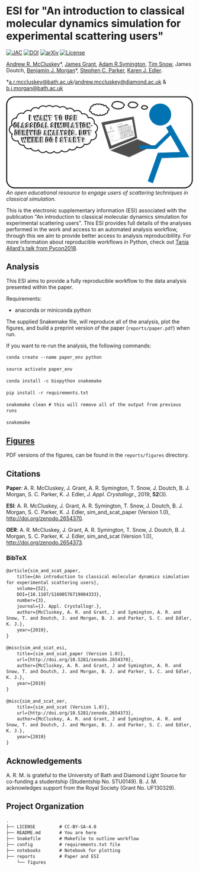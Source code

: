 # ESI for "An introduction to classical molecular dynamics simulation for experimental scattering users"

[![JAC](https://img.shields.io/badge/publication%20DOI-10.1107/S1600576719004333-yellow.svg)](https://doi.org/10.1107/S1600576719004333) [![DOI](https://zenodo.org/badge/158192967.svg)](https://zenodo.org/badge/latestdoi/158192967) [![arXiv](https://img.shields.io/badge/arXiv-1902.01324-orange.svg)](https://arxiv.org/abs/1902.01324) [![License](https://img.shields.io/github/license/arm61/lipids_at_airdes.svg?color=lightgrey)](https://github.com/arm61/lipids_at_airdes/blob/master/LICENSE)

[Andrew R. McCluskey](https://orcid.org/0000-0003-3381-5911)&ast;, [James Grant](https://orcid.org/0000-0003-1362-2055), [Adam R.Symington](https://orcid.org/0000-0001-6059-497X), [Tim Snow](https://orcid.org/0000-0001-7146-6885), James Doutch, [Benjamin J. Morgan](https://orcid.org/0000-0002-3056-8233)&ast;, [Stephen C. Parker](https://orcid.org/0000-0003-3804-0975), [Karen J. Edler](https://orcid.org/0000-0001-5822-0127).

&ast;[a.r.mccluskey@bath.ac.uk](mailto:a.r.mccluskey@bath.ac.uk)/[andrew.mccluskey@diamond.ac.uk](mailto:aandrew.mccluskey@diamond.ac.uk) & [b.j.morgan@bath.ac.uk](mailto:b.j.morgan@bath.ac.uk)

[![ToCFigure](https://raw.githubusercontent.com/arm61/sim_and_scat_paper/master/toc.png)](https://doi.org/10.1107/S1600576719004333)
*An open educational resource to engage users of scattering techniques in classical simulation.*

This is the electronic supplementary information (ESI) associated with the publication "An introduction to classical molecular dynamics simulation for experimental scattering users".
This ESI provides full details of the analyses performed in the work and access to an automated analysis workflow, through this we aim to provide better access to analysis reproduciblility.
For more information about reproducible workflows in Python, check out [Tania Allard's talk from Pycon2018](http://bitsandchips.me/Talks/PyCon.html#/title).

## Analysis

This ESI aims to provide a fully reproducible workflow to the data analysis presented within the paper.

Requirements:

- anaconda or miniconda python

The supplied Snakemake file, will reproduce all of the analysis, plot the figures, and build a preprint version of the paper (`reports/paper.pdf`) when run.

If you want to re-run the analysis, the following commands:

```
conda create --name paper_env python

source activate paper_env

conda install -c biopython snakemake

pip install -r requirements.txt

snakemake clean # this will remove all of the output from previous runs

snakemake
```

## [Figures](/reports/figures)

PDF versions of the figures, can be found in the `reports/figures` directory.

## Citations

**Paper**: A. R. McCluskey, J. Grant, A. R. Symington, T. Snow, J. Doutch, B. J. Morgan, S. C. Parker, K. J. Edler, *J. Appl. Crystallogr.*, 2019, **52**(3).

**ESI**: A. R. McCluskey, J. Grant, A. R. Symington, T. Snow, J. Doutch, B. J. Morgan, S. C. Parker, K. J. Edler, sim_and_scat_paper (Version 1.0), http://doi.org/zenodo.2654370.

**OER**: A. R. McCluskey, J. Grant, A. R. Symington, T. Snow, J. Doutch, B. J. Morgan, S. C. Parker, K. J. Edler, sim_and_scat (Version 1.0), http://doi.org/zenodo.2654373.

### BibTeX

```
@article{sim_and_scat_paper, 
    title={An introduction to classical molecular dynamics simulation for experimental scattering users}, 
    volume={52}, 
    DOI={10.1107/S1600576719004333}, 
    number={3}, 
    journal={J. Appl. Crystallogr.}, 
    author={McCluskey, A. R. and Grant, J and Symington, A. R. and Snow, T. and Doutch, J. and Morgan, B. J. and Parker, S. C. and Edler, K. J.}, 
    year={2019}, 
}

@misc{sim_and_scat_esi, 
    title={sim_and_scat_paper (Version 1.0)}, 
    url={http://doi.org/10.5281/zenodo.2654370}, 
    author={McCluskey, A. R. and Grant, J and Symington, A. R. and Snow, T. and Doutch, J. and Morgan, B. J. and Parker, S. C. and Edler, K. J.}, 
    year={2019} 
}

@misc{sim_and_scat_oer, 
    title={sim_and_scat (Version 1.0)}, 
    url={http://doi.org/10.5281/zenodo.2654373}, 
    author={McCluskey, A. R. and Grant, J and Symington, A. R. and Snow, T. and Doutch, J. and Morgan, B. J. and Parker, S. C. and Edler, K. J.}, 
    year={2019} 
}
```

## Acknowledgements

A. R. M. is grateful to the University of Bath and Diamond Light Source for co-funding a studentship (Studentship No. STU0149).
B. J. M. acknowledges support from the Royal Society (Grant No. UF130329).

## Project Organization

    .
    ├── LICENSE         # CC-BY-SA-4.0
    ├── README.md       # You are here
    ├── Snakefile       # Makefile to outline workflow
    ├── config          # requirements.txt file
    ├── notebooks       # Notebook for plotting
    ├── reports         # Paper and ESI
        └── figures
